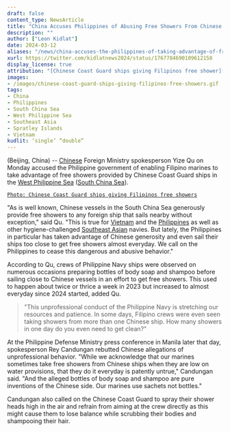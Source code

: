 ```yaml
---
draft: false
content_type: NewsArticle
title: "China Accuses Philippines of Abusing Free Showers From Chinese Ships in West Philippine Sea"
description: ""
author: ["Leon Kidlat"]
date: 2024-03-12
aliases: "/news/china-accuses-the-philippines-of-taking-advantage-of-free-showers-from-chinese-ships-in-the-west-philippine-sea/"
xurl: https://twitter.com/kidlatnews2024/status/1767784690109612158
display_license: true
attribution: "[Chinese Coast Guard ships giving Filipinos free shower](/images/chinese-coast-guard-ships-giving-filipinos-free-showers.gif) photo from Philippine Coast Guard via [Radio Free Asia](https://www.rfa.org/english/news/southchinasea/water-cannon-crew-injuries-03052024144905.html) (Public Domain)."
images:
- /images/chinese-coast-guard-ships-giving-filipinos-free-showers.gif
tags:
- China
- Philippines
- South China Sea
- West Philippine Sea
- Southeast Asia
- Spratley Islands
- Vietnam
kudlit: ‘single’ “double”
---
```

(Beijing, China) -- [Chinese](/tags/china/) Foreign Ministry spokesperson Yize Qu on Monday accused the Philippine government of enabling Filipino marines to take advantage of free showers provided by Chinese Coast Guard ships in the [West Philippine Sea](/tags/west-philippine-sea/) ([South China Sea](/tags/south-china-sea/)).

[`Photo: Chinese Coast Guard ships giving Filipinos free showers`](/images/chinese-coast-guard-ships-giving-filipinos-free-showers.gif)

"As is well known, Chinese vessels in the South China Sea generously provide free showers to any foreign ship that sails nearby without exception," said Qu. "This is true for [Vietnam](/tags/vietnam/) and the [Philippines](/tags/philippines/) as well as other hygiene-challenged [Southeast Asian](/tags/southeast-asia/) navies. But lately, the Philippines in particular has taken advantage of Chinese generosity and even sail their ships too close to get free showers almost everyday. We call on the Philippines to cease this dangerous and abusive behavior."

According to Qu, crews of Philippine Navy ships were observed on numerous occasions preparing bottles of body soap and shampoo before sailing close to Chinese vessels in an effort to get free showers. This used to happen about twice or thrice a week in 2023 but increased to almost everyday since 2024 started, added Qu.

>"This unprofessional conduct of the Philippine Navy is stretching our resources and patience. In some days, Filipino crews were even seen taking showers from more than one Chinese ship. How many showers in one day do you even need to get clean?"

At the Philippine Defense Ministry press conference in Manila later that day, spokesperson Rey Candungan rebutted Chinese allegations of unprofessional behavior. "While we acknowledge that our marines sometimes take free showers from Chinese ships when they are low on water provisions, that they do it everyday is patently untrue," Candungan said. "And the alleged bottles of body soap and shampoo are pure inventions of the Chinese side. Our marines use sachets not bottles."

Candungan also called on the Chinese Coast Guard to spray their shower heads high in the air and refrain from aiming at the crew directly as this might cause them to lose balance while scrubbing their bodies and shampooing their hair.
